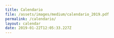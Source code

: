 ```yaml
---
title: Calendario
file: /assets/images/medium/calendario_2019.pdf
permalink: /calendario/
layout: calendar
date: 2019-01-22T12:05:33.227Z
---
```


